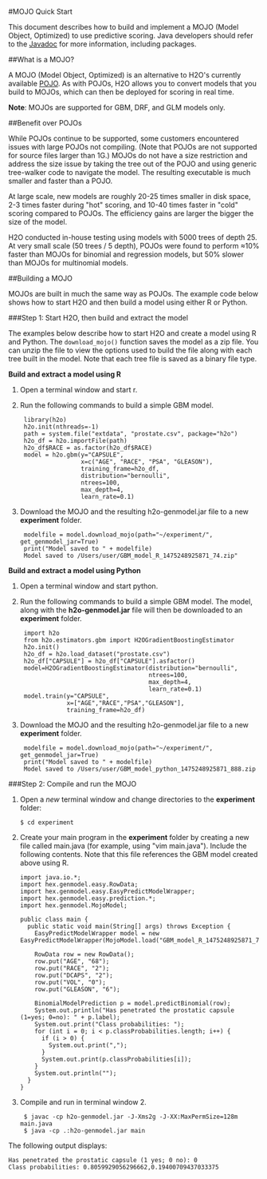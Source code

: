 #MOJO Quick Start


This document describes how to build and implement a MOJO (Model Object, Optimized) to use predictive scoring. Java developers should refer to the [Javadoc](http://docs.h2o.ai/h2o/latest-stable/h2o-genmodel/javadoc/index.html) for more information, including packages. 


##What is a MOJO?


A MOJO (Model Object, Optimized) is an alternative to H2O's currently available
[POJO](https://github.com/h2oai/h2o-3/blob/master/h2o-docs/src/product/howto/POJO_QuickStart.md). As with POJOs, H2O allows you to convert models that you build to MOJOs, which can then be deployed for scoring in real time.

**Note**: MOJOs are supported for GBM, DRF, and GLM models only.

##Benefit over POJOs

While POJOs continue to be supported, some customers encountered issues with large POJOs not compiling. (Note that POJOs are not supported for source files larger than 1G.) MOJOs do not have a size restriction and address the size issue by taking the tree out of the POJO and using generic tree-walker code to navigate the model. The resulting executable is much smaller and faster than a POJO.

At large scale, new models are roughly 20-25 times smaller in disk space, 2-3 times faster during "hot" scoring, and 10-40 times faster in "cold" scoring compared to POJOs. The efficiency gains are larger the bigger the size of the model.

H2O conducted in-house testing using models with 5000 trees of depth 25. At very small scale (50 trees / 5 depth), POJOs were found to perform ≈10% faster than MOJOs for binomial and regression models, but 50% slower than MOJOs for multinomial models.

##Building a MOJO


MOJOs are built in much the same way as POJOs. The example code below shows how to start H2O and then build a model using either R or Python.

###Step 1: Start H2O, then build and extract the model

The examples below describe how to start H2O and create a model using R and Python. The ``download_mojo()`` function saves the model as a zip file. You can unzip the file to view the options used to build the file along with each tree built in the model. Note that each tree file is saved as a binary file type. 

**Build and extract a model using R**

1. Open a terminal window and start r.
2. Run the following commands to build a simple GBM model. 

        library(h2o)
        h2o.init(nthreads=-1)
        path = system.file("extdata", "prostate.csv", package="h2o")
        h2o_df = h2o.importFile(path)
        h2o_df$RACE = as.factor(h2o_df$RACE)
        model = h2o.gbm(y="CAPSULE",
                        x=c("AGE", "RACE", "PSA", "GLEASON"),
                        training_frame=h2o_df,
                        distribution="bernoulli",
                        ntrees=100,
                        max_depth=4,
                        learn_rate=0.1)

3. Download the MOJO and the resulting h2o-genmodel.jar file to a new **experiment** folder. 

		modelfile = model.download_mojo(path="~/experiment/", get_genmodel_jar=True)
		print("Model saved to " + modelfile)
		Model saved to /Users/user/GBM_model_R_1475248925871_74.zip"
            

**Build and extract a model using Python**

1. Open a terminal window and start python. 
2. Run the following commands to build a simple GBM model. The model, along with the **h2o-genmodel.jar** file will then be downloaded to an **experiment** folder. 
	
	    import h2o
	    from h2o.estimators.gbm import H2OGradientBoostingEstimator
	    h2o.init()
	    h2o_df = h2o.load_dataset("prostate.csv")
	    h2o_df["CAPSULE"] = h2o_df["CAPSULE"].asfactor()
	    model=H2OGradientBoostingEstimator(distribution="bernoulli",
	                                       ntrees=100,
	                                       max_depth=4,
	                                       learn_rate=0.1)
	    model.train(y="CAPSULE",
	                x=["AGE","RACE","PSA","GLEASON"],
	                training_frame=h2o_df)

3. Download the MOJO and the resulting h2o-genmodel.jar file to a new **experiment** folder. 

		modelfile = model.download_mojo(path="~/experiment/", get_genmodel_jar=True)
		print("Model saved to " + modelfile)
		Model saved to /Users/user/GBM_model_python_1475248925871_888.zip           


###Step 2: Compile and run the MOJO

1.  Open a *new* terminal window and change directories to the **experiment** folder:
		
		$ cd experiment

2.  Create your main program in the **experiment** folder by creating a new file called main.java (for example, using "vim main.java"). Include the following contents. Note that this file references the GBM model created above using R. 

        import java.io.*;
        import hex.genmodel.easy.RowData;
        import hex.genmodel.easy.EasyPredictModelWrapper;
        import hex.genmodel.easy.prediction.*;
        import hex.genmodel.MojoModel;
		
        public class main {
          public static void main(String[] args) throws Exception {
            EasyPredictModelWrapper model = new EasyPredictModelWrapper(MojoModel.load("GBM_model_R_1475248925871_74.zip"));

            RowData row = new RowData();
            row.put("AGE", "68");
            row.put("RACE", "2");
            row.put("DCAPS", "2");
            row.put("VOL", "0");
            row.put("GLEASON", "6");

            BinomialModelPrediction p = model.predictBinomial(row);
            System.out.println("Has penetrated the prostatic capsule (1=yes; 0=no): " + p.label);
            System.out.print("Class probabilities: ");
            for (int i = 0; i < p.classProbabilities.length; i++) {
              if (i > 0) {
                System.out.print(",");
              }
              System.out.print(p.classProbabilities[i]);
            }
            System.out.println("");
          }
        }
        
3. Compile and run in terminal window 2. 

		$ javac -cp h2o-genmodel.jar -J-Xms2g -J-XX:MaxPermSize=128m main.java
		$ java -cp .:h2o-genmodel.jar main
		
The following output displays:

	Has penetrated the prostatic capsule (1 yes; 0 no): 0
	Class probabilities: 0.8059929056296662,0.19400709437033375
